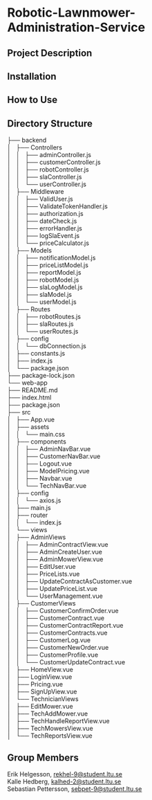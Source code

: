 # Robotic-Lawnmower-Administration-Service

## Project Description


## Installation 


## How to Use

## Directory Structure

├── backend<br>
│   ├── Controllers<br>
│   │   ├── adminController.js<br>
│   │   ├── customerController.js<br>
│   │   ├── robotController.js<br>
│   │   ├── slaController.js<br>
│   │   └── userController.js<br>
│   ├── Middleware<br>
│   │   ├── ValidUser.js<br>
│   │   ├── ValidateTokenHandler.js<br>
│   │   ├── authorization.js<br>
│   │   ├── dateCheck.js<br>
│   │   ├── errorHandler.js<br>
│   │   ├── logSlaEvent.js<br>
│   │   └── priceCalculator.js<br>
│   ├── Models<br>
│   │   ├── notificationModel.js<br>
│   │   ├── priceListModel.js<br>
│   │   ├── reportModel.js<br>
│   │   ├── robotModel.js<br>
│   │   ├── slaLogModel.js<br>
│   │   ├── slaModel.js<br>
│   │   └── userModel.js<br>
│   ├── Routes<br>
│   │   ├── robotRoutes.js<br>
│   │   ├── slaRoutes.js<br>
│   │   └── userRoutes.js<br>
│   ├── config<br>
│   │   └── dbConnection.js<br>
│   ├── constants.js<br>
│   ├── index.js<br>
│   └── package.json<br>
├── package-lock.json<br>
└── web-app<br>
    ├── README.md<br>
    ├── index.html<br>
    ├── package.json<br>
    ├── src<br>
    │   ├── App.vue<br>
    │   ├── assets<br>
    │   │   └── main.css<br>
    │   ├── components<br>
    │   │   ├── AdminNavBar.vue<br>
    │   │   ├── CustomerNavBar.vue<br>
    │   │   ├── Logout.vue<br>
    │   │   ├── ModelPricing.vue<br>
    │   │   ├── Navbar.vue<br>
    │   │   └── TechNavBar.vue<br>
    │   ├── config<br>
    │   │   └── axios.js<br>
    │   ├── main.js<br>
    │   ├── router<br>
    │   │   └── index.js<br>
    │   └── views<br>
    │       ├── AdminViews<br>
    │       │   ├── AdminContractView.vue<br>
    │       │   ├── AdminCreateUser.vue<br>
    │       │   ├── AdminMowerView.vue<br>
    │       │   ├── EditUser.vue<br>
    │       │   ├── PriceLists.vue<br>
    │       │   ├── UpdateContractAsCustomer.vue<br>
    │       │   ├── UpdatePriceList.vue<br>
    │       │   └── UserManagement.vue<br>
    │       ├── CustomerViews<br>
    │       │   ├── CustomerConfirmOrder.vue<br>
    │       │   ├── CustomerContract.vue<br>
    │       │   ├── CustomerContractReport.vue<br>
    │       │   ├── CustomerContracts.vue<br>
    │       │   ├── CustomerLog.vue<br>
    │       │   ├── CustomerNewOrder.vue<br>
    │       │   ├── CustomerProfile.vue<br>
    │       │   └── CustomerUpdateContract.vue<br>
    │       ├── HomeView.vue<br>
    │       ├── LoginView.vue<br>
    │       ├── Pricing.vue<br>
    │       ├── SignUpView.vue<br>
    │       └── TechnicianViews<br>
    │           ├── EditMower.vue<br>
    │           ├── TechAddMower.vue<br>
    │           ├── TechHandleReportView.vue<br>
    │           ├── TechMowersView.vue<br>
    │           └── TechReportsView.vue<br>

## Group Members
Erik Helgesson,       rekhel-9@student.ltu.se <br>
Kalle Hedberg,        kalhed-2@student.ltu.se <br>
Sebastian Pettersson, sebpet-9@student.ltu.se <br>